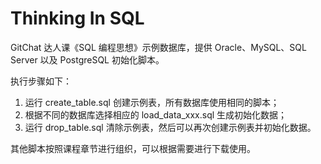 # Thinking In SQL

GitChat 达人课《SQL 编程思想》示例数据库，提供 Oracle、MySQL、SQL Server 以及 PostgreSQL 初始化脚本。

执行步骤如下：

 1. 运行 create_table.sql 创建示例表，所有数据库使用相同的脚本；
 2. 根据不同的数据库选择相应的 load_data_xxx.sql 生成初始化数据；
 3. 运行 drop_table.sql 清除示例表，然后可以再次创建示例表并初始化数据。

其他脚本按照课程章节进行组织，可以根据需要进行下载使用。
